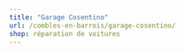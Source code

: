 ```yaml
---
title: "Garage Cosentino"
url: /combles-en-barrois/garage-cosentino/
shop: réparation de voitures
---
```

